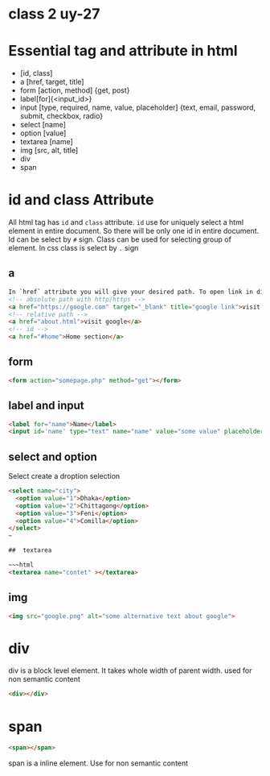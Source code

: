 # class 2 uy-27


# Essential tag and attribute in html

* [id, class]
* a [href, target, title]
* form [action, method] {get, post}
* label[for]{<input_id>}
* input [type, required, name, value, placeholder] {text, email, password, submit, checkbox, radio}
* select [name]
* option [value]
* textarea [name]
* img [src, alt, title]
* div
* span

# id and class Attribute

All html tag has `id` and `class` attribute. `id` use for uniquely select a html element in entire document. So there will be only one id in entire document. Id can be select by `#` sign. Class can be used for selecting group of element. In css class is select by `.` sign

## a

~~~html
In `href` attribute you will give your desired path. To open link in different tag use `target=_blank"`
<!-- absolute path with http/https -->
<a href="https://google.com" target="_blank" title="google link">visit google</a>
<!-- relative path -->
<a href="about.html">visit google</a>
<!-- id -->
<a href="#home">Home section</a>
~~~

## form 

~~~html
<form action="somepage.php" method="get"></form>
~~~

## label  and input

~~~html
<label for="name">Name</label>
<input id='name' type="text" name="name" value="some value" placeholder="Enter your name" required>
~~~

## select and option 
Select create a droption selection 

~~~html
<select name="city">
  <option value="1">Dhaka</option>
  <option value="2">Chittagong</option>
  <option value="3">Feni</option>
  <option value="4">Comilla</option>
</select>
~

##  textarea 

~~~html
<textarea name="contet" ></textarea>
~~~


## img 

~~~html
<img src="google.png" alt="some alternative text about google">
~~~

# div 
div is a block level element. It takes whole width of parent width. used for non semantic content 
~~~html
<div></div>
~~~

# span 

~~~html
<span></span>
~~~
span is a inline element. Use for non semantic content




